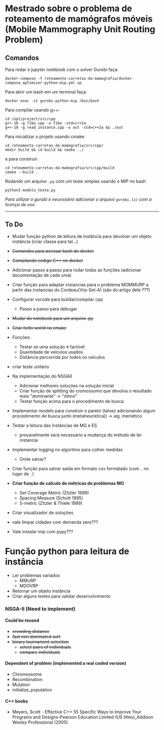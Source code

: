 # Mestrado sobre o problema de roteamento de mamógrafos móveis (Mobile Mammography Unit Routing Problem)



## Comandos
Para rodar o jupyter notebook com o solver Gurobi faça:

```
docker-compose -f roteamento-carretas-da-mamografia/docker-compose_optimizer-python-mip.yml up
```

Para abrir um bash em um terminal faça:

```
docker exec -it gurobi-python-mip /bin/bash
```

Para compilar usando g++:
```
cd /opt/project/src/cpp
g++-10 -g fibo.cpp -o fibo -std=c++2a
g++-10 -g read_instance.cpp -o out -std=c++2a && ./out
```

Para inicializar o projeto usando cmake:

```
cd roteamento-carretas-da-mamografia/src/cpp/
mkdir build && cd build && cmake ../
```

e para construir:
```
cd roteamento-carretas-da-mamografia/src/cpp/build
cmake --build .
```

Rodando um arquivo `.py` com um teste simples usando o MIP no bash
```
python3 modelo_teste.py
```

_Para utilizar o gurobi é necessário adicionar o arquivo `gurobi.lic` com a licença de uso._

--- 

## To Do
* Mudar função python de leitura de instância para devolver um objeto instância (criar classe para tal...)
* ~~Comandos para acessar bash do docker~~
* ~~Compilando código C++ no docker~~
* Adicionar passo a passo para rodar todas as funções (adicionar documentação de cada uma)
* Criar função para adaptar instancias para o problema MOMMURP a partir das instancias do Cordeau(Vrp-Set-A) (são do artigo dele ???)
* Configurar vscode para buildar/compilar cpp
    * Passo a passo para debugar
* ~~Mudar do notebook para um arquivo .py~~
* ~~Criar hello world no cmake~~
* Funções:
  * Testar se uma solução é factível
  * Quantidade de veículos usados
  * Distância percorrida por todos os veículos
* criar teste unitário

* Na implementação do NSGAII 
    * Adicionar melhores soluções na solução inicial
    * Criar função de splitting do cromossomo que devolva o resultado mais "dominante" -> "ótimo"
    * Testar função acima para o procedimento de busca
* Implementar modelo para construir o pareto (talvez adicionando algum procedimento de busca junto (metaheuristica)) -> alg. memético
* Testar a leitura das instâncias de MG e ES
    * provavelmente será necessário a mudança do método de ler instancia
* Implementar logging no algoritmo para colher medidas
    * Onde salvar?
* Criar função para salvar saída em formato csv formatado (com `,` no lugar de `.`)
* __Criar função de calculo de métricas de problemas MO__
    * Set Coverage Metric (Zitzler 1999)
    * Spacing Measure (Schott 1995)
    * S-metric (Zitzler & Thiele 1999)
* Criar visualizador de soluções
* vale limpar cidades com demanda zero???
* Vale instalar mip com pypy???

# Função python para leitura de instância
* Ler problemas variados
    * MMURP
    * MDOVRP
* Retornar um objeto instância
* Criar alguns testes para validar desenvolvimento


### NSGA-II (Need to implement)
#### Could be reused
* ~~crowding distance~~
* ~~fast non dominated sort~~
* ~~binary tournament selection~~
    * ~~select pairs of individuals~~
    * ~~compare individuals~~

#### Dependent of problem (implemented a real coded version)
* Chromossome
* Recombination
* Mutation
* initialize_population

#### C++ books
* Meyers, Scott - Effective C++ 55 Specific Ways to Improve Your Programs and Designs-Pearson Education Limited (US titles)_Addison Wesley Professional (2005)
